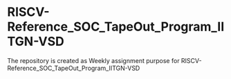 # RISCV-Reference_SOC_TapeOut_Program_IITGN-VSD
The repository is created as Weekly assignment purpose for RISCV-Reference_SOC_TapeOut_Program_IITGN-VSD
